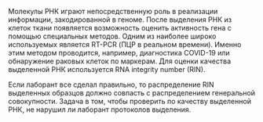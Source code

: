 Молекулы РНК играют непосредственную роль в реализации информации, закодированной в геноме.
После выделения РНК из клеток ткани появляется возможность оценить активность гена с помощью
специальных методов. Одним из наиболее широко используемых является RT-PCR (ПЦР в реальном
времени). Именно этим методом проводится, например, диагностика COVID-19 или обнаружение 
раковых клеток по маркерам. Для оценки качества выделенной РНК используется RNA integrity 
number (RIN).

Если лаборант все сделал правильно, то распределение RIN выделенных образцов должно совпасть 
с распределением генеральной совокупности. Задача в том, чтобы проверить по качеству 
выделенной РНК, не нарушил ли лаборант протоколов выделения.
